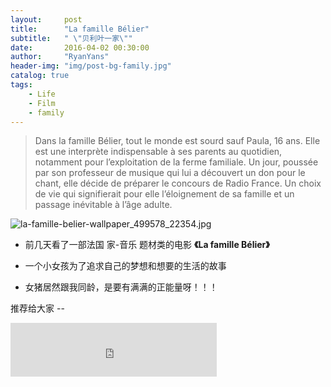 ```yaml
---
layout:     post
title:      "La famille Bélier"
subtitle:   " \"贝利叶一家\""
date:       2016-04-02 00:30:00
author:     "RyanYans"
header-img: "img/post-bg-family.jpg"
catalog: true
tags:
    - Life
    - Film
    - family
---
```


> Dans la famille Bélier, tout le monde est sourd sauf Paula, 16 ans. Elle est une interprète indispensable à ses parents au quotidien, notamment pour l’exploitation de la ferme familiale. Un jour, poussée par son professeur de musique qui lui a découvert un don pour le chant, elle décide de préparer le concours de Radio France. Un choix de vie qui signifierait pour elle l’éloignement de sa famille et un passage inévitable à l’âge adulte.  



![la-famille-belier-wallpaper_499578_22354.jpg](https://ooo.0o0.ooo/2016/04/02/56ff753c2c295.jpg)

* 前几天看了一部法国 家-音乐 题材类的电影  **《La famille Bélier》**

* 一个小女孩为了追求自己的梦想和想要的生活的故事

* 女猪居然跟我同龄，是要有满满的正能量呀！！！

推荐给大家 --

<iframe frameborder="no" border="0" marginwidth="0" marginheight="0" width=330 height=86 src="http://music.163.com/outchain/player?type=2&id=31010115&auto=1&height=66"></iframe>